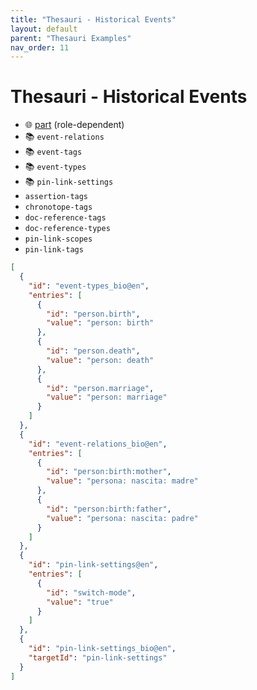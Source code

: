 ```yaml
---
title: "Thesauri - Historical Events"
layout: default
parent: "Thesauri Examples"
nav_order: 11
---
```


# Thesauri - Historical Events

- 🌐 [part](https://github.com/vedph/cadmus-general/blob/master/docs/historical-events.md) (role-dependent)
- 📚 `event-relations`
- 📚 `event-tags`
- 📚 `event-types`
- 📚 `pin-link-settings`
- `assertion-tags`
- `chronotope-tags`
- `doc-reference-tags`
- `doc-reference-types`
- `pin-link-scopes`
- `pin-link-tags`

```json
[
  {
    "id": "event-types_bio@en",
    "entries": [
      {
        "id": "person.birth",
        "value": "person: birth"
      },
      {
        "id": "person.death",
        "value": "person: death"
      },
      {
        "id": "person.marriage",
        "value": "person: marriage"
      }
    ]
  },
  {
    "id": "event-relations_bio@en",
    "entries": [
      {
        "id": "person:birth:mother",
        "value": "persona: nascita: madre"
      },
      {
        "id": "person:birth:father",
        "value": "persona: nascita: padre"
      }
    ]
  },
  {
    "id": "pin-link-settings@en",
    "entries": [
      {
        "id": "switch-mode",
        "value": "true"
      }
    ]
  },
  {
    "id": "pin-link-settings_bio@en",
    "targetId": "pin-link-settings"
  }
]
```
